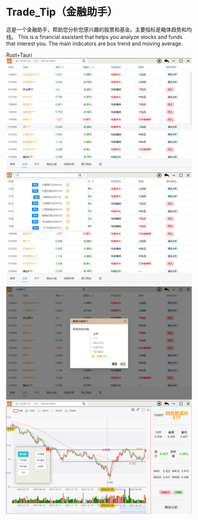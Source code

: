 # Trade_Tip（金融助手）
这是一个金融助手，帮助您分析您感兴趣的股票和基金。主要指标是箱体趋势和均线。
This is a financial assistant that helps you analyze stocks and funds that interest you. The main indicators are box trend and moving average.

Rust+Tauri
![img.png](readme-img/img.png)
![img2.png](readme-img/img2.png)
![img3.png](readme-img/img3.png)
![img4.png](readme-img/img4.png)